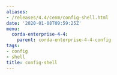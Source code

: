 ```yaml
---
aliases:
- /releases/4.4/cenm/config-shell.html
date: '2020-01-08T09:59:25Z'
menu:
  corda-enterprise-4-4:
    parent: corda-enterprise-4-4-config
tags:
- config
- shell
title: config-shell
---
```


